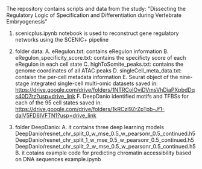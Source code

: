The repository contains scripts and data from the study: "Dissecting the Regulatory Logic of Specification and Differentiation during Vertebrate Embryogenesis"

1. scenicplus.ipynb notebook is used to reconstruct gene regulatory networks using the SCENIC+ pipeline
   
2. folder data:
   A. eRegulon.txt: contains eRegulon information 
   B. eRegulon_specificity_score.txt: contains the specificty score of each eRegulon in each cell state
   C. highToSomite_peaks.txt: contains the genome coordinates of all ATAC peaks
   D. singleCell_meta_data.txt: contaisn the per-cell metadata information
   E. Seurat object of the nine-stage integrated single-cell multi-omic datasets saved in: 
      https://drive.google.com/drive/folders/1NTRCoIOviDVmsVhDiaPXpbdDqs40D7rz?usp=drive_link
   F. DeepDanio identified motifs and TFBSs for each of the 95 cell states saved in:
      https://drive.google.com/drive/folders/1kRCzl9ZrZpTpb-Jf1-dalV5FD6lVFTN1?usp=drive_link 

3. folder DeepDanio:
   A. it contains three deep learning models
     DeepDanio/resnet_chr_split_0_w_mse_0.5_w_pearsonr_0.5_continued.h5
     DeepDanio/resnet_chr_split_1_w_mse_0.5_w_pearsonr_0.5_continued.h5
     DeepDanio/resnet_chr_split_2_w_mse_0.5_w_pearsonr_0.5_continued.h5
  B. it cotains example code for predicting chromatin accessibility based on DNA sequences
     example.ipynb
   
